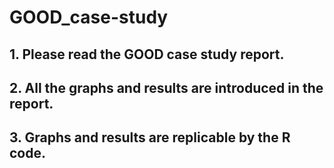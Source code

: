 # GOOD_case-study
## 1. Please read the GOOD case study report. 
## 2. All the graphs and results are introduced in the report.
## 3. Graphs and results are replicable by the R code.
